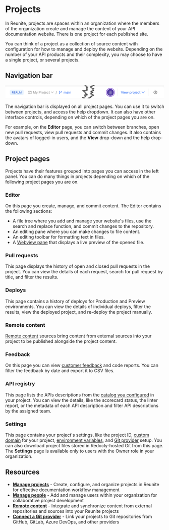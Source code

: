 # Projects

In Reunite, projects are spaces within an organization where the members of the organization create and manage the content of your API documentation website.
There is one project for each published site.

You can think of a project as a collection of source content with configuration for how to manage and deploy the website.
Depending on the number of your API products and their complexity, you may choose to have a single project, or several projects.

## Navigation bar

![A partial view of the navigation bar as it appears on the Editor page.](../images/reunite-editor-navbar.png)

The navigation bar is displayed on all project pages.
You can use it to switch between projects, and access the help dropdown.
It can also have other interface controls, depending on which of the project pages you are on.

For example, on the **Editor** page, you can switch between branches, open new pull requests, view pull requests and commit changes.
It also contains the avatars of logged-in users, and the **View** drop-down and the help drop-down.

## Project pages

Projects have their features grouped into pages you can access in the left panel.
You can do many things in projects depending on which of the following project pages you are on.

### Editor

On this page you create, manage, and commit content. The Editor contains the following sections:

- A file tree where you add and manage your website's files, use the search and replace function, and commit changes to the repository.
- An editing pane where you can make changes to file content.
- An editing toolbar for formatting text in files.
- A [Webview pane](./use-webview.md) that displays a live preview of the opened file.

### Pull requests

This page displays the history of open and closed pull requests in the project.
You can view the details of each request, search for pull request by title, and filter the results.

### Deploys

This page contains a history of deploys for Production and Preview environments.
You can view the details of individual deploys, filter the results, view the deployed project, and re-deploy the project manually.

### Remote content

[Remote content](./remote-content/index.md) sources bring content from external sources into your project to be published alongside the project content.

### Feedback

On this page you can view [customer feedback](../../config/feedback.md) and code reports.
You can filter the feedback by date and export it to CSV files.

### API registry

This page lists the APIs descriptions from the [catalog you configured](../../config/catalog-classic.md) in your project.
You can view the details, like the scorecard status, the linter report, or the metadata of each API description and filter API descriptions by the assigned team.

### Settings

This page contains your project's settings, like the project ID, [custom domain](./custom-domain.md) for your project, [environment variables](./env-variables.md), and [Git provider](./connect-git/connect-git-provider.md) setup.
You can also download project files stored in Redocly-hosted Git from this page.
The **Settings** page is available only to users with the Owner role in your organization.

## Resources

- **[Manage projects](./manage-projects.md)** - Create, configure, and organize projects in Reunite for effective documentation workflow management
- **[Manage people](../organization/manage-people.md)** - Add and manage users within your organization for collaborative project development
- **[Remote content](./remote-content/index.md)** - Integrate and synchronize content from external repositories and sources into your Reunite projects
- **[Connect a Git provider](./connect-git/connect-git-provider.md)** - Link your projects to Git repositories from GitHub, GitLab, Azure DevOps, and other providers
